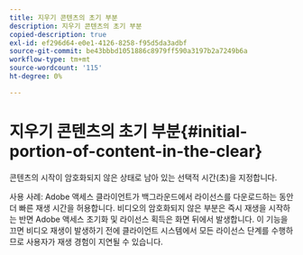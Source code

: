 ```yaml
---
title: 지우기 콘텐츠의 초기 부분
description: 지우기 콘텐츠의 초기 부분
copied-description: true
exl-id: ef296d64-e0e1-4126-8258-f95d5da3adbf
source-git-commit: be43bbbd1051886c8979ff590a3197b2a7249b6a
workflow-type: tm+mt
source-wordcount: '115'
ht-degree: 0%

---
```


# 지우기 콘텐츠의 초기 부분{#initial-portion-of-content-in-the-clear}

콘텐츠의 시작이 암호화되지 않은 상태로 남아 있는 선택적 시간(초)을 지정합니다.

사용 사례: Adobe 액세스 클라이언트가 백그라운드에서 라이선스를 다운로드하는 동안 더 빠른 재생 시간을 허용합니다. 비디오의 암호화되지 않은 부분은 즉시 재생을 시작하는 반면 Adobe 액세스 초기화 및 라이선스 획득은 화면 뒤에서 발생합니다. 이 기능을 끄면 비디오 재생이 발생하기 전에 클라이언트 시스템에서 모든 라이선스 단계를 수행하므로 사용자가 재생 경험이 지연될 수 있습니다.
